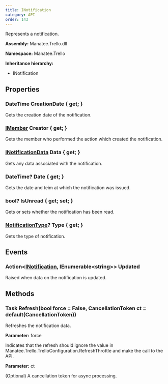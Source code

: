 ```yaml
---
title: INotification
category: API
order: 143
---
```


Represents a notification.

**Assembly:** Manatee.Trello.dll

**Namespace:** Manatee.Trello

**Inheritance hierarchy:**

- INotification

## Properties

### DateTime CreationDate { get; }

Gets the creation date of the notification.

### [IMember](../IMember#imember) Creator { get; }

Gets the member who performed the action which created the notification.

### [INotificationData](../INotificationData#inotificationdata) Data { get; }

Gets any data associated with the notification.

### DateTime? Date { get; }

Gets the date and teim at which the notification was issued.

### bool? IsUnread { get; set; }

Gets or sets whether the notification has been read.

### [NotificationType](../NotificationType#notificationtype)? Type { get; }

Gets the type of notification.

## Events

### Action&lt;[INotification](../INotification#inotification), IEnumerable&lt;string&gt;&gt; Updated

Raised when data on the notification is updated.

## Methods

### Task Refresh(bool force = False, CancellationToken ct = default(CancellationToken))

Refreshes the notification data.

**Parameter:** force

Indicates that the refresh should ignore the value in Manatee.Trello.TrelloConfiguration.RefreshThrottle and make the call to the API.

**Parameter:** ct

(Optional) A cancellation token for async processing.

